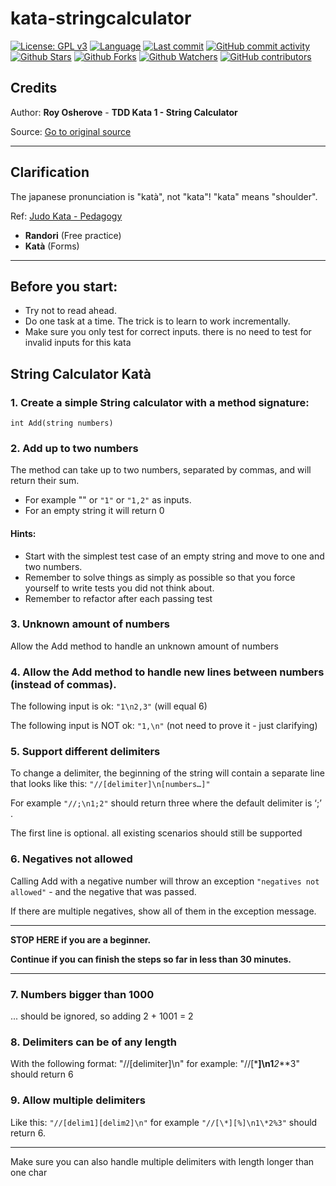 # kata-stringcalculator

[![License: GPL v3](https://img.shields.io/badge/License-GPLv3-blue.svg)](https://www.gnu.org/licenses/gpl-3.0)
[![Language](https://img.shields.io/github/languages/top/krikke99/ProjectAutomation?style=flat)](https://github.com/krikke99/ProjectAutomation)
[![Last commit](https://img.shields.io/github/last-commit/krikke99/ProjectAutomation.svg?style=flat)](https://github.com/krikke99/ProjectAutomation/commits)
[![GitHub commit activity](https://img.shields.io/github/commit-activity/m/krikke99/ProjectAutomation)](https://github.com/krikke99/ProjectAutomation/commits)
[![Github Stars](https://img.shields.io/github/stars/krikke99/ProjectAutomation?style=flat&logo=github)](https://github.com/krikke99/ProjectAutomation/stargazers)
[![Github Forks](https://img.shields.io/github/forks/krikke99/ProjectAutomation?style=flat&logo=github)](https://github.com/krikke99/ProjectAutomation/network/members)
[![Github Watchers](https://img.shields.io/github/watchers/krikke99/ProjectAutomation?style=flat&logo=github)](https://github.com/krikke99/ProjectAutomation)
[![GitHub contributors](https://img.shields.io/github/contributors/krikke99/ProjectAutomation)](https://github.com/krikke99/ProjectAutomation/graphs/contributors)

## Credits

Author: **Roy Osherove** - **TDD Kata 1 - String Calculator**

Source: [Go to original source](https://osherove.com/tdd-kata-1)

---

## Clarification

The japanese pronunciation is "katà", not "kata"!
"kata" means "shoulder".

Ref: [Judo Kata - Pedagogy](https://en.wikipedia.org/wiki/Judo#Pedagogy)

- **Randori** (Free practice)
- **Katà** (Forms)

---

## Before you start:

- Try not to read ahead.
- Do one task at a time. The trick is to learn to work incrementally.
- Make sure you only test for correct inputs. there is no need to test for invalid inputs for this kata

## String Calculator Katà

### 1. Create a simple String calculator with a method signature:

`int Add(string numbers)`

### 2. Add up to two numbers

The method can take up to two numbers, separated by commas, and will return their sum.

- For example "" or `"1"` or `"1,2"` as inputs.
- For an empty string it will return 0

#### Hints:

- Start with the simplest test case of an empty string and move to one and two numbers.
- Remember to solve things as simply as possible so that you force yourself to write tests you did not think about.
- Remember to refactor after each passing test

### 3. Unknown amount of numbers

Allow the Add method to handle an unknown amount of numbers

### 4. Allow the Add method to handle new lines between numbers (instead of commas).

The following input is ok: `"1\n2,3"` (will equal 6)

The following input is NOT ok: `"1,\n"` (not need to prove it - just clarifying)

### 5. Support different delimiters

To change a delimiter, the beginning of the string will contain a separate line that looks like this: `"//[delimiter]\n[numbers…]"`

For example `"//;\n1;2"` should return three where the default delimiter is ‘;’ .

The first line is optional. all existing scenarios should still be supported

### 6. Negatives not allowed

Calling Add with a negative number will throw an exception `"negatives not allowed"` - and the negative that was passed.

If there are multiple negatives, show all of them in the exception message.

---

**STOP HERE if you are a beginner.**

**Continue if you can finish the steps so far in less than 30 minutes.**

---

### 7. Numbers bigger than 1000

... should be ignored, so adding 2 + 1001 = 2

### 8. Delimiters can be of any length

With the following format: "//[delimiter]\n" for example: "//[***]\n1**_2_**3" should return 6

### 9. Allow multiple delimiters

Like this: `"//[delim1][delim2]\n"` for example `"//[\*][%]\n1\*2%3"` should return 6.

---

Make sure you can also handle multiple delimiters with length longer than one char

